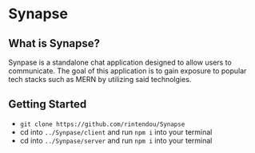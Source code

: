 # Synapse

## What is Synapse?
Synpase is a standalone chat application designed to allow users to communicate. The goal of this application is to gain exposure to popular tech stacks such as MERN by utilizing said technolgies.

## Getting Started
* `git clone https://github.com/rintendou/Synapse`
* cd into `../Synpase/client` and run `npm i` into your terminal
* cd into `../Synpase/server` and run `npm i` into your terminal
